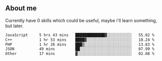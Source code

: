 ## About me
Currently have 0 skills which could be useful, maybe i'll learn something, but later.

<!--START_SECTION:waka-->

```txt
JavaScript     5 hrs 43 mins   █████████████▓░░░░░░░░░░░   55.02 %
C++            1 hr 53 mins    ████▓░░░░░░░░░░░░░░░░░░░░   18.24 %
PHP            1 hr 26 mins    ███▒░░░░░░░░░░░░░░░░░░░░░   13.83 %
JSON           49 mins         ██░░░░░░░░░░░░░░░░░░░░░░░   07.99 %
Other          17 mins         ▓░░░░░░░░░░░░░░░░░░░░░░░░   02.88 %
```

<!--END_SECTION:waka-->
